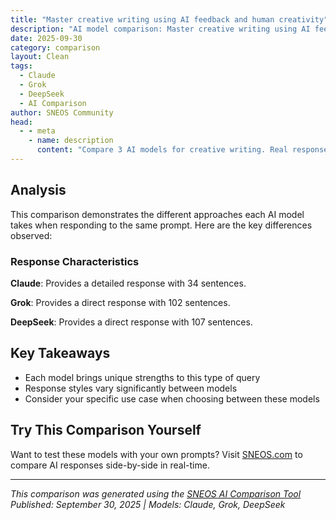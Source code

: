 ```yaml
---
title: "Master creative writing using AI feedback and human creativity"
description: "AI model comparison: Master creative writing using AI feedback and human creativity..."
date: 2025-09-30
category: comparison
layout: Clean
tags:
  - Claude
  - Grok
  - DeepSeek
  - AI Comparison
author: SNEOS Community
head:
  - - meta
    - name: description
      content: "Compare 3 AI models for creative writing. Real responses from Claude, Grok, DeepSeek with detailed analysis."
---
```


<ChatComparison
  title="Master creative writing using AI feedback and human creativity"
  prompt="Master creative writing using AI feedback and human creativity"
  :responses='{"Claude": "# Mastering Creative Writing: AI Feedback \u002B Human Creativity\n\nThe fusion of AI feedback and human creativity creates a powerful synergy for developing your writing craft. Here\u0027s how to leverage this partnership effectively:\n\n## **The Human-AI Creative Partnership**\n\n### What Humans Excel At:\n- **Emotional authenticity** - Drawing from lived experience\n- **Cultural nuance** - Understanding subtext and context\n- **Creative vision** - Original concepts and artistic choices\n- **Intuitive storytelling** - Knowing when to break rules\n\n### What AI Excels At:\n- **Pattern recognition** - Identifying structural issues\n- **Comprehensive feedback** - Analyzing multiple elements simultaneously \n- **Objective analysis** - Spotting blind spots without emotional attachment\n- **Rapid iteration** - Providing instant feedback for quick revisions\n\n## **Practical Strategies for AI-Enhanced Writing**\n\n### 1. **Use AI as Your First Reader**\n\u0060\u0060\u0060\n\u0022Analyze this opening paragraph for:\n- Hook effectiveness\n- Voice clarity\n- Pacing\n- Areas that might confuse readers\u0022\n\u0060\u0060\u0060\n\n### 2. **Dialogue Refinement**\n\u0060\u0060\u0060\n\u0022Does this dialogue sound natural? Does each character \nhave a distinct voice? Are there stronger ways to convey \nthe subtext?\u0022\n\u0060\u0060\u0060\n\n### 3. **Structure Analysis**\n\u0060\u0060\u0060\n\u0022Examine this story\u0027s three-act structure. Where might \nthe pacing drag? Are the plot points hitting at effective \nmoments?\u0022\n\u0060\u0060\u0060\n\n### 4. **Style Development**\n\u0060\u0060\u0060\n\u0022Help me identify my writing patterns. What are my \nstylistic strengths and potential blind spots?\u0022\n\u0060\u0060\u0060\n\n## **The Creative Process Workflow**\n\n### **Phase 1: Ideation \u0026 Planning**\n- **Human**: Generate initial concepts, themes, characters\n- **AI**: Help develop ideas, suggest plot possibilities, identify potential conflicts\n\n### **Phase 2: First Draft**\n- **Human**: Write from intuition and passion\n- **AI**: Minimal involvement - preserve authentic voice\n\n### **Phase 3: Revision**\n- **Human**: Review with fresh eyes, trust instincts\n- **AI**: Provide structural feedback, catch inconsistencies, suggest improvements\n\n### **Phase 4: Polish**\n- **Human**: Make final creative decisions\n- **AI**: Help with line editing, word choice refinement\n\n## **Advanced Techniques**\n\n### **Targeted Feedback Prompts**\nInstead of \u0022Is this good?\u0022, try:\n- \u0022What\u0027s the emotional arc of this scene?\u0022\n- \u0022How effectively does this paragraph advance the plot?\u0022\n- \u0022Where might readers lose engagement?\u0022\n\n### **Character Development**\n- Use AI to role-play as your characters\n- Test dialogue authenticity\n- Explore character motivations and backstories\n\n### **Genre-Specific Analysis**\n\u0060\u0060\u0060\n\u0022From a mystery reader\u0027s perspective, are the clues \nfairly planted? Is the red herring effective but not \nmisleading?\u0022\n\u0060\u0060\u0060\n\n## **Maintaining Creative Authenticity**\n\n### **Remember These Principles:**\n\n1. **AI suggests, you decide** - Every change should align with your vision\n2. **Preserve your voice** - Don\u0027t let AI homogenize your unique style\n3. **Trust your instincts** - If AI suggests something that feels wrong, explore why\n4. **Use AI for craft, not soul** - Let technology enhance technique while keeping human heart\n\n### **Warning Signs to Avoid:**\n- Over-relying on AI for creative decisions\n- Accepting suggestions without understanding why\n- Losing your distinctive voice in pursuit of \u0022perfect\u0022 writing\n- Using AI as a crutch instead of developing your own skills\n\n## **Practical Exercise**\n\nTry this workflow with your current project:\n\n1. **Write a scene** using only your creative instincts\n2. **Ask AI for specific feedback** on one element (dialogue, pacing, etc.)\n3. **Revise consciously** - understand why you accept or reject each suggestion\n4. **Compare versions** - what improved? What was lost?\n5. **Reflect** on the process and refine your approach\n\n## **The Ultimate Goal**\n\nThe aim isn\u0027t to become dependent on AI, but to use it as a sophisticated tool that accelerates your growth as a writer. Like a master craftsperson who knows exactly when and how to use each tool, you\u0027ll develop intuition about when AI feedback serves your creative vision and when to trust your human instincts.\n\n*The best creative writing emerges when technology amplifies human creativity rather than replacing it.*\n\nWhat specific aspect of your writing would you", "Grok": "Mastering creative writing by combining AI feedback and human creativity is an innovative and effective way to enhance your storytelling skills, refine your style, and produce compelling narratives. This approach leverages the analytical capabilities of AI tools to provide constructive critiques while relying on your unique imagination and emotional depth as a human writer. Below is a structured guide to help you master creative writing using this hybrid method:\n\n---\n\n### 1. Understand the Strengths of AI and Human Creativity\nBefore diving in, recognize what each contributor brings to the table:\n\n- **AI Strengths**:\n - Objective feedback on grammar, syntax, structure, and readability.\n - Identification of clich\u00E9s, redundancies, and overused phrases.\n - Suggestions for improving clarity, coherence, and pacing.\n - Data-driven insights into audience preferences or trends (if using advanced tools).\n - Ability to generate ideas, prompts, or alternative phrasings.\n\n- **Human Strengths**:\n - Emotional intelligence and personal experiences that infuse stories with authenticity.\n - Unique voice, perspective, and cultural nuance.\n - Intuition for subtle themes, metaphors, and character depth.\n - Ability to adapt or reject AI suggestions based on artistic vision.\n\nBy combining these strengths, you can create polished, original works that resonate with readers.\n\n---\n\n### 2. Establish a Writing Workflow\nCreate a structured process to integrate AI feedback with your creative process. Here\u2019s a suggested workflow:\n\n#### Step 1: Brainstorm and Write Your First Draft\n- **Human Role**: Start with your imagination. Use personal experiences, emotions, or observations to brainstorm ideas for characters, plots, or settings. Write your first draft without overthinking\u2014let your creativity flow.\n- **AI Role**: Use AI tools like ChatGPT, Jasper, or other writing assistants to generate prompts or overcome writer\u2019s block. For example, ask for a unique story idea or a list of character traits.\n\n **Example Prompt for AI**: \u201CGive me a creative writing prompt for a story set in a dystopian future with a focus on forbidden love.\u201D\n\n#### Step 2: Review and Analyze with AI\n- **AI Role**: Input your draft into an AI tool for feedback. Tools like Grammarly, ProWritingAid, or even ChatGPT can analyze your work for:\n - Grammar, spelling, and style errors.\n - Sentence variety and readability scores.\n - Suggestions for stronger word choices or alternative phrasings.\n - Plot holes or pacing issues (if the tool supports narrative analysis).\n\n **Example Prompt for AI Feedback**: \u201CReview this paragraph for clarity, tone, and emotional impact. Suggest improvements: [insert text].\u201D\n\n- **Human Role**: Evaluate the AI feedback critically. Decide which suggestions align with your vision and which don\u2019t. AI might flag something as \u201Cweak,\u201D but if it\u2019s intentional for stylistic reasons (e.g., fragmented sentences for tension), trust your instinct.\n\n#### Step 3: Revise and Deepen the Narrative\n- **Human Role**: Revise your draft, focusing on character development, themes, and emotional resonance. Add layers of subtext, sensory details, or internal conflict that AI might not suggest.\n- **AI Role**: Use AI to refine specific sections. For instance, ask for help with dialogue tags, metaphors, or descriptions.\n\n **Example Prompt for AI**: \u201CRewrite this description to make the setting more vivid and atmospheric: [insert text].\u201D\n\n#### Step 4: Iterate and Polish\n- **Human Role**: Read your revised draft aloud to check for rhythm and flow. Focus on your voice\u2014ensure the story feels authentically yours.\n- **AI Role**: Run the draft through AI again to catch lingering errors or suggest final tweaks.\n\n#### Step 5: Seek Human Feedback\n- **Human Role**: Share your polished piece with beta readers, writing groups, or mentors. Human feedback is invaluable for gauging emotional impact and cultural relevance, which AI may miss.\n- **AI Role**: Use AI to summarize feedback or identify common themes in reader responses if you\u2019ve collected written critiques.\n\n---\n\n### 3. Use Specific AI Tools for Creative Writing\nHere are some AI tools and platforms to support your creative writing journey:\n\n- **ChatGPT**: Great for brainstorming ideas, generating prompts, and providing feedback on tone or style. It can also act as a \u201Cwriting buddy\u201D to bounce ideas off.\n- **Grammarly/ProWritingAid**: Focuses on grammar, style, and readability. ProWritingAid offers deeper insights into narrative structure and overused words.\n- **Sudowrite**: Designed specifically for creative writers, it helps with brainstorming, character development, and expanding scenes.\n- **Jasper AI**: Useful for generating content or overcoming writer\u2019s block with creative suggestions.\n- **Hemingway Editor**: Highlights complex sentences and passive voice to improve clarity and punchiness.\n\n**Tip**: Experiment with multiple tools to find the one that complements your style. Avoid over-reliance on any single tool, as it may limit your originality.\n\n---\n\n### 4. Practice With Targeted Exercises\nHone your skills by working on specific aspects of creative writing using AI-human collaboration. Here are a few exercises:\n\n#### Exercise 1: Character Development\n- **Human Step**: Create a character with a distinct backstory, personality, and motivation.\n- **AI Step**: Ask AI to suggest potential conflicts or dialogue for this character.\n **Prompt**: \u201CGenerate a conflict for a shy librarian who secretly writes poetry. Suggest a key line of dialogue that reveals their hidden passion.\u201D\n- **Human Step**: Adapt the AI\u2019s suggestions to fit the emotional tone of your character.\n\n#### Exercise 2: Descriptive Writing\n- **Human Step**: Write a short description of a haunting forest at midnight.\n- **AI Step**: Request AI feedback on imagery and sensory details.\n **Prompt**: \u201CEnhance this description to evoke more fear and mystery: [insert text].\u201D\n- **Human Step**: Revise based on feedback, adding personal touches that reflect your unique style.\n\n#### Exercise 3: Plot Twists\n- **Human Step**: Outline a basic plot for a short story.\n- **AI Step**: Ask AI to suggest an unexpected plot twist.\n **Prompt**: \u201CSuggest a surprising plot twist for a story about a detective investigating a missing person case.\u201D\n- **Human Step**: Integrate the twist if it fits, or tweak it to align with your themes.\n\n---\n\n### 5. Balance AI Suggestions With Your Creative Vision\nWhile AI is a powerful tool, it\u2019s crucial to maintain your voice and artistic control. Here are some tips to strike the right balance:\n\n- **Filter Feedback**: Not all AI suggestions are relevant. If a change makes your writing feel generic or dilutes your intent, discard it.\n- **Avoid Over-Editing**: AI might suggest overly polished or formulaic language. Preserve the quirks and imperfections that make your writing unique.\n- **Focus on Emotion**: AI can\u2019t replicate the depth of human emotion. Use it for technical improvements, but rely on your experiences to convey heart and soul.\n- **Experiment**: Use AI to push your boundaries\u2014try new genres, styles, or structures\u2014but always ground the work in your personal perspective.\n\n---\n\n### 6. Cultivate Human Creativity Alongside AI\nAI is a tool, not a replacement for human ingenuity. Keep nurturing your creative skills with these practices:\n\n- **Read Widely**: Immerse yourself in diverse genres, authors, and styles to inspire your voice.\n- **Write Daily**: Maintain a journal or free-write regularly to explore ideas without judgment.\n- **Engage With Community**: Join writing workshops or online forums to exchange ideas and receive human feedback.\n- **Reflect on Feedback**: Whether from AI or humans, reflect on critiques to understand your strengths and areas for growth.\n\n---\n\n### 7. Track Your Progress\nDocument your growth as a writer by keeping a portfolio of your work. Compare early drafts with revised versions to see how AI feedback and your revisions have shaped your style. Over time, you\u2019ll notice patterns in the feedback you accept or reject, helping you refine your instincts.\n\n---\n\n### 8. Ethical Considerations\n- **Originality**: Ensure that your work remains your own. Don\u2019t rely on AI to write entire pieces, as this can lead to plagiarism concerns or loss of personal voice.\n- **Credit**: If you use AI-generated ideas or text, acknowledge the tool\u2019s role in your process if required (e.g., in academic or professional settings).\n- **Bias Awareness**: AI may reflect biases in its training data. Be mindful of stereotypical suggestions and adapt them to promote inclusivity and authenticity.\n\n---\n\n### Final Thoughts\nMastering creative writing with AI feedback and human creativity is about synergy. AI can act as a tireless editor and idea generator, but your heart, experiences, and vision are what breathe life into your stories. By using AI as a supportive tool and prioritizing your unique perspective, you can refine your craft, overcome creative blocks, and produce writing that is both technically sound and deeply human.\n\nStart small\u2014experiment with a short story or poem, integrate AI feedback, and iterate. Over time, you\u2019ll develop a seamless workflow that amplifies your creativity while leveraging the precision of technology. Happy writing!", "DeepSeek": "Of course. This is a fantastic and timely topic. Mastering creative writing in the age of AI is not about choosing one over the other, but about creating a powerful synergy between them.\n\nThink of it as a new creative process: **You are the visionary Director, and AI is your tireless, data-driven Assistant Director.**\n\nHere\u2019s a comprehensive guide on how to master creative writing using this collaborative approach.\n\n---\n\n### The Core Philosophy: The Human-AI Creative Loop\n\nThe goal is to establish a fluid workflow where your innate creativity drives the process, and AI provides iterative, objective feedback to refine your work. This loop looks like this:\n\n**Create (Human) \u2192 Analyze \u0026 Suggest (AI) \u2192 Interpret \u0026 Refine (Human) \u2192 Create Again (Human)**\n\nThe magic happens in the \u0022Interpret \u0026 Refine\u0022 stage, where your human judgment is paramount.\n\n---\n\n### Phase 1: Ideation and Brainstorming (Overcoming the Blank Page)\n\nYour creativity is needed for the initial spark, but AI can help build the bonfire.\n\n**Human Role:** Have a vague idea, a genre, a feeling, or a single character in mind.\n**AI Tool\u0027s Role:** Brainstorming partner to expand the idea.\n\n* **Prompt Example:** \u0022I want to write a fantasy story about a librarian who discovers a secret. Give me 10 concepts that subvert common fantasy tropes.\u0022\n* **Prompt Example:** \u0022Generate 5 character profiles for a cynical space trucker, including a hidden secret and a personal goal.\u0022\n* **Prompt Example:** \u0022Suggest 10 compelling opening lines for a noir mystery set in a rainy city.\u0022\n\n**How to Master This:**\n* Use AI to generate *options*, not commands. You are curating the ideas, not accepting them wholesale.\n* **Combine and Mutate:** Take one element from AI suggestion A and another from suggestion B to create something uniquely yours.\n\n---\n\n### Phase 2: Drafting and \u0022Word-Flow\u0022 Assistance\n\nThis is where you write the \u0022vomit draft.\u0022 The goal is to get the story out of your head. AI can help maintain momentum.\n\n**Human Role:** Write freely. Follow your intuition and let the characters lead.\n**AI Tool\u0027s Role:** A supportive co-writer that helps when you\u0027re stuck.\n\n* **Prompt Example (You\u0027re stuck on a description):** \u0022I\u0027m describing a ancient, overgrown temple. The moss is green and the stones are cracked. Help me write a more vivid and atmospheric paragraph.\u0022\n* **Prompt Example (You have writer\u0027s block):** \u0022My character, a chef named Elara, just lost her restaurant. Continue this scene in a way that shows her despair without telling it.\u0022\n* **Prompt Example (Dialogue help):** \u0022Write a tense dialogue exchange between a mother and daughter where the daughter is revealing she\u0027s dropping out of college. The mother is controlling but tries to hide it with concern.\u0022\n\n**How to Master This:**\n* **Never outsource your voice.** Use AI\u0027s output as a placeholder or a suggestion to kickstart your own writing. Rewrite it in your own words.\n* Use it for parts you find tedious (e.g., describing a room\u0027s layout) so you can focus on parts you love (e.g., the character\u0027s emotional state in that room).\n\n---\n\n### Phase 3: The Critical Feedback Loop (The Heart of Mastery)\n\nThis is the most powerful phase. You shift from creator to editor, using AI as your first, brutally honest, and instant beta reader.\n\n**Human Role:** The critical decision-maker. You ask the right questions and interpret the AI\u0027s feedback through the lens of your creative vision.\n**AI Tool\u0027s Role:** An analytical reader that provides objective, technical feedback.\n\n#### **A. Structural and Stylistic Feedback**\n\n* **Prompt Example:** \u0022Analyze the following paragraph for pacing, show-don\u0027t-tell, and sensory details. Provide specific suggestions for improvement: [Paste your paragraph]\u0022\n* **Prompt Example:** \u0022Identify the top three adjectives I overuse in this chapter: [Paste your chapter]\u0022\n* **Prompt Example:** \u0022Does this dialogue sound natural and distinct for each character? Suggest edits: [Paste dialogue]\u0022\n\n#### **B. Thematic and Character Consistency**\n\n* **Prompt Example:** \u0022Track the emotional arc of my protagonist, [Character Name], throughout this text. Point out any inconsistencies or missed opportunities for growth: [Paste your scene/chapter]\u0022\n* **Prompt Example:** \u0022What are the central themes emerging in this story? Am I reinforcing them effectively, or are there distracting elements?\u0022\n\n#### **C. \u0022Act As\u0022 Feedback (Advanced Prompting)**\n\nThis is where you leverage AI\u0027s versatility to simulate different types of readers.\n\n* **Prompt Example:** \u0022You are a literary agent specializing in young adult fiction. Read the following query letter and first page. Give me three strengths and three weaknesses from an industry professional\u0027s perspective: [Paste your text]\u0022\n* **Prompt Example:** \u0022You are a harsh but fair creative writing professor. Rip apart this opening scene and tell me exactly why it fails to hook the reader: [Paste your text]\u0022\n* **Prompt Example:** \u0022You are a 15-year-old reader who loves fantasy. Give me your honest, casual reaction to this chapter: [Paste your text]\u0022\n\n**How to Master This:**\n* **Don\u0027t Accept, Analyze.** AI feedback is data, not doctrine. If it says a sentence is \u0022passive,\u0022 you decide if that\u0027s a problem for the mood you\u0027re setting.\n* **Ask \u0022Why?\u0022** If the AI suggests a change, prompt it with: \u0022Explain *why* you suggested that change. What is the underlying writing principle?\u0022\n* **Compare and Contrast:** Paste an excerpt from your favorite author and ask the AI to analyze it. Then, paste your own work and ask for a similar analysis. This comparative feedback is incredibly revealing.\n\n---\n\n### Phase 4: Polishing and Refining\n\nOnce the big pieces are in place, AI is an excellent copy editor and proofreader.\n\n**Human Role:** Final arbiter of style and meaning.\n**AI Tool\u0027s Role:** Advanced proofreader and clarity checker.\n\n* **Prompt Example:** \u0022Proofread this for grammar, spelling, and punctuation, but do not change the voice or style: [Paste your text]\u0022\n* **Prompt Example:** \u0022Check this paragraph for clich\u00E9s and suggest more original phrasing: [Paste your text]\u0022\n* **Prompt Example:** \u0022Suggest 5 alternative, more powerful titles for a story about [Your Logline].\u0022\n\n---\n\n### The Golden Rules for Mastery\n\n1. **You Are the Author.** AI is a tool, like a thesaurus or a research library. The vision, voice, and final decisions must always be yours. The \u0022soul\u0022 of the work comes from you.\n2. **Curate, Don\u0027t Just Consume.** You are the filter. An AI might generate 10 ideas; your creativity is shown by which one you choose, how you modify it, and why you reject the others.\n3. **Develop \u0022Prompt Literacy.\u0022** The quality of AI feedback is directly proportional to the quality of your prompts. Be specific, provide context, and assign it a role. This is a new creative skill in itself.\n4. **Beware the \u0022Generic Voice.\u0022** AI-trained models can produce homogenized, \u0022average\u0022 prose. Use its output as a foundation, then rewrite it to be uniquely *yours*. Inject your idiosyncrasies, your rhythm, and your soul.\n5. **The Final Test is Always Human.** After all the AI feedback, you must still give your story to human beta readers. They will catch the subtle emotional nuances, the humor, the heartbreak\u2014the things that AI can only simulate, not truly feel.\n\n### The Synergy in Action: A Quick Example\n\n* **You (The Human):** Have an idea about a \u0022time-traveling courier.\u0022\n* **AI (The Tool):** Brainstorms 5 potential conflicts and 3 character flaws for the courier.\n* **You:** Choose \u0022the courier is delivering a package to their own past self\u0022 and the flaw \u0022crippling indecision.\u0022 You write a first draft.\n* **AI:** Analyzes the draft and points out: \u0022The protagonist\u0027s indecision is told more than shown. The pacing in the middle sags.\u0022\n* **You:** Interpret this. You realize you need a scene where the courier\u0027s indecision has a real, negative consequence. You rewrite the scene, focusing on action and internal monologue.\n* **AI:** Proofreads the new scene for clunky phrasing.\n* **You:** Do a final pass, reading it aloud to ensure the voice is consistent and human. Then, you send it to your writing group.\n\nBy embracing this collaborative loop, you are not being replaced. You are being **amplified.** You master your craft faster because you have an instant, objective feedback mechanism, freeing you to focus on the highest-order creative tasks: meaning, emotion, and connection."}' 
  published-date="12:06"
/>

## Analysis

This comparison demonstrates the different approaches each AI model takes when responding to the same prompt. Here are the key differences observed:

### Response Characteristics

**Claude**: Provides a detailed response with 34 sentences. 

**Grok**: Provides a direct response with 102 sentences. 

**DeepSeek**: Provides a direct response with 107 sentences. 

## Key Takeaways

- Each model brings unique strengths to this type of query
- Response styles vary significantly between models
- Consider your specific use case when choosing between these models

## Try This Comparison Yourself

Want to test these models with your own prompts? Visit [SNEOS.com](https://sneos.com) to compare AI responses side-by-side in real-time.

---

*This comparison was generated using the [SNEOS AI Comparison Tool](https://sneos.com)*
*Published: September 30, 2025 | Models: Claude, Grok, DeepSeek*
